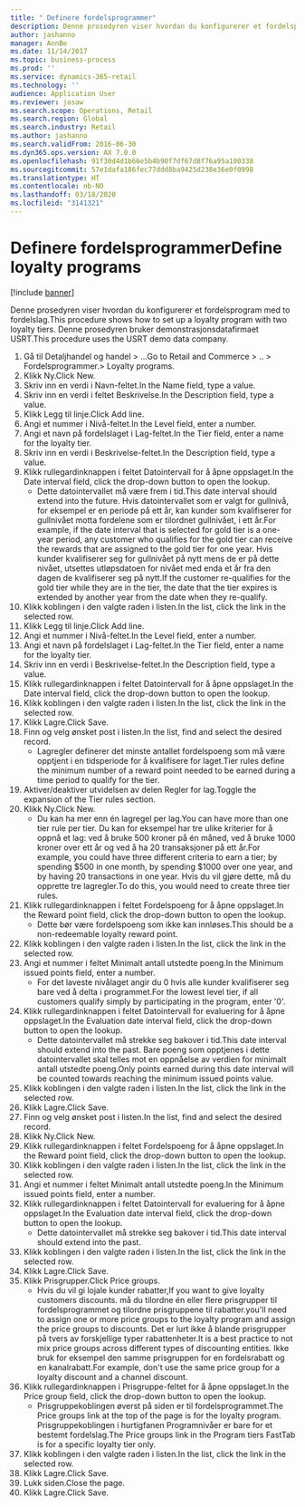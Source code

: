 ```yaml
---
title: " Definere fordelsprogrammer"
description: Denne prosedyren viser hvordan du konfigurerer et fordelsprogram med to fordelslag.
author: jashanno
manager: AnnBe
ms.date: 11/14/2017
ms.topic: business-process
ms.prod: ''
ms.service: dynamics-365-retail
ms.technology: ''
audience: Application User
ms.reviewer: josaw
ms.search.scope: Operations, Retail
ms.search.region: Global
ms.search.industry: Retail
ms.author: jashanno
ms.search.validFrom: 2016-06-30
ms.dyn365.ops.version: AX 7.0.0
ms.openlocfilehash: 91f30d4d1b66e5b4b90f7df67d8f76a95a100338
ms.sourcegitcommit: 57e1dafa186fec77ddd8ba9425d238e36e0f0998
ms.translationtype: HT
ms.contentlocale: nb-NO
ms.lasthandoff: 03/18/2020
ms.locfileid: "3141321"
---
```

# <a name="define-loyalty-programs"></a><span data-ttu-id="2c9ce-103"> Definere fordelsprogrammer</span><span class="sxs-lookup"><span data-stu-id="2c9ce-103">Define loyalty programs</span></span>

[!include [banner](../includes/banner.md)]

<span data-ttu-id="2c9ce-104">Denne prosedyren viser hvordan du konfigurerer et fordelsprogram med to fordelslag.</span><span class="sxs-lookup"><span data-stu-id="2c9ce-104">This procedure shows how to set up a loyalty program with two loyalty tiers.</span></span> <span data-ttu-id="2c9ce-105">Denne prosedyren bruker demonstrasjonsdatafirmaet USRT.</span><span class="sxs-lookup"><span data-stu-id="2c9ce-105">This procedure uses the USRT demo data company.</span></span>

1. <span data-ttu-id="2c9ce-106">Gå til Detaljhandel og handel > ...</span><span class="sxs-lookup"><span data-stu-id="2c9ce-106">Go to Retail and Commerce > ..</span></span> <span data-ttu-id="2c9ce-107">> Fordelsprogrammer.</span><span class="sxs-lookup"><span data-stu-id="2c9ce-107">> Loyalty programs.</span></span>
2. <span data-ttu-id="2c9ce-108">Klikk Ny.</span><span class="sxs-lookup"><span data-stu-id="2c9ce-108">Click New.</span></span>
3. <span data-ttu-id="2c9ce-109">Skriv inn en verdi i Navn-feltet.</span><span class="sxs-lookup"><span data-stu-id="2c9ce-109">In the Name field, type a value.</span></span>
4. <span data-ttu-id="2c9ce-110">Skriv inn en verdi i feltet Beskrivelse.</span><span class="sxs-lookup"><span data-stu-id="2c9ce-110">In the Description field, type a value.</span></span>
5. <span data-ttu-id="2c9ce-111">Klikk Legg til linje.</span><span class="sxs-lookup"><span data-stu-id="2c9ce-111">Click Add line.</span></span>
6. <span data-ttu-id="2c9ce-112">Angi et nummer i Nivå-feltet.</span><span class="sxs-lookup"><span data-stu-id="2c9ce-112">In the Level field, enter a number.</span></span>
7. <span data-ttu-id="2c9ce-113">Angi et navn på fordelslaget i Lag-feltet.</span><span class="sxs-lookup"><span data-stu-id="2c9ce-113">In the Tier field, enter a name for the loyalty tier.</span></span>
8. <span data-ttu-id="2c9ce-114">Skriv inn en verdi i Beskrivelse-feltet.</span><span class="sxs-lookup"><span data-stu-id="2c9ce-114">In the Description field, type a value.</span></span>
9. <span data-ttu-id="2c9ce-115">Klikk rullegardinknappen i feltet Datointervall for å åpne oppslaget.</span><span class="sxs-lookup"><span data-stu-id="2c9ce-115">In the Date interval field, click the drop-down button to open the lookup.</span></span>
    * <span data-ttu-id="2c9ce-116">Dette datointervallet må være frem i tid.</span><span class="sxs-lookup"><span data-stu-id="2c9ce-116">This date interval should extend into the future.</span></span> <span data-ttu-id="2c9ce-117">Hvis datointervallet som er valgt for gullnivå, for eksempel er en periode på ett år, kan kunder som kvalifiserer for gullnivået motta fordelene som er tilordnet gullnivået, i ett år.</span><span class="sxs-lookup"><span data-stu-id="2c9ce-117">For example, if the date interval that is selected for gold tier is a one-year period, any customer who qualifies for the gold tier can receive the rewards that are assigned to the gold tier for one year.</span></span> <span data-ttu-id="2c9ce-118">Hvis kunder kvalifiserer seg for gullnivået på nytt mens de er på dette nivået, utsettes utløpsdatoen for nivået med enda et år fra den dagen de kvalifiserer seg på nytt.</span><span class="sxs-lookup"><span data-stu-id="2c9ce-118">If the customer re-qualifies for the gold tier while they are in the tier, the date that the tier expires is extended by another year from the date when they re-qualify.</span></span>  
10. <span data-ttu-id="2c9ce-119">Klikk koblingen i den valgte raden i listen.</span><span class="sxs-lookup"><span data-stu-id="2c9ce-119">In the list, click the link in the selected row.</span></span>
11. <span data-ttu-id="2c9ce-120">Klikk Legg til linje.</span><span class="sxs-lookup"><span data-stu-id="2c9ce-120">Click Add line.</span></span>
12. <span data-ttu-id="2c9ce-121">Angi et nummer i Nivå-feltet.</span><span class="sxs-lookup"><span data-stu-id="2c9ce-121">In the Level field, enter a number.</span></span>
13. <span data-ttu-id="2c9ce-122">Angi et navn på fordelslaget i Lag-feltet.</span><span class="sxs-lookup"><span data-stu-id="2c9ce-122">In the Tier field, enter a name for the loyalty tier.</span></span>
14. <span data-ttu-id="2c9ce-123">Skriv inn en verdi i Beskrivelse-feltet.</span><span class="sxs-lookup"><span data-stu-id="2c9ce-123">In the Description field, type a value.</span></span>
15. <span data-ttu-id="2c9ce-124">Klikk rullegardinknappen i feltet Datointervall for å åpne oppslaget.</span><span class="sxs-lookup"><span data-stu-id="2c9ce-124">In the Date interval field, click the drop-down button to open the lookup.</span></span>
16. <span data-ttu-id="2c9ce-125">Klikk koblingen i den valgte raden i listen.</span><span class="sxs-lookup"><span data-stu-id="2c9ce-125">In the list, click the link in the selected row.</span></span>
17. <span data-ttu-id="2c9ce-126">Klikk Lagre.</span><span class="sxs-lookup"><span data-stu-id="2c9ce-126">Click Save.</span></span>
18. <span data-ttu-id="2c9ce-127">Finn og velg ønsket post i listen.</span><span class="sxs-lookup"><span data-stu-id="2c9ce-127">In the list, find and select the desired record.</span></span>
    * <span data-ttu-id="2c9ce-128">Lagregler definerer det minste antallet fordelspoeng som må være opptjent i en tidsperiode for å kvalifisere for laget.</span><span class="sxs-lookup"><span data-stu-id="2c9ce-128">Tier rules define the minimum number of a reward point needed to be earned during a time period to qualify for the tier.</span></span>  
19. <span data-ttu-id="2c9ce-129">Aktiver/deaktiver utvidelsen av delen Regler for lag.</span><span class="sxs-lookup"><span data-stu-id="2c9ce-129">Toggle the expansion of the Tier rules section.</span></span>
20. <span data-ttu-id="2c9ce-130">Klikk Ny.</span><span class="sxs-lookup"><span data-stu-id="2c9ce-130">Click New.</span></span>
    * <span data-ttu-id="2c9ce-131">Du kan ha mer enn én lagregel per lag.</span><span class="sxs-lookup"><span data-stu-id="2c9ce-131">You can have more than one tier rule per tier.</span></span> <span data-ttu-id="2c9ce-132">Du kan for eksempel har tre ulike kriterier for å oppnå et lag: ved å bruke 500 kroner på én måned, ved å bruke 1000 kroner over ett år og ved å ha 20 transaksjoner på ett år.</span><span class="sxs-lookup"><span data-stu-id="2c9ce-132">For example, you could have three different criteria to earn a tier; by spending $500 in one month, by spending $1000 over one year, and by having 20 transactions in one year.</span></span> <span data-ttu-id="2c9ce-133">Hvis du vil gjøre dette, må du opprette tre lagregler.</span><span class="sxs-lookup"><span data-stu-id="2c9ce-133">To do this, you would need to create three tier rules.</span></span>  
21. <span data-ttu-id="2c9ce-134">Klikk rullegardinknappen i feltet Fordelspoeng for å åpne oppslaget.</span><span class="sxs-lookup"><span data-stu-id="2c9ce-134">In the Reward point field, click the drop-down button to open the lookup.</span></span>
    * <span data-ttu-id="2c9ce-135">Dette bør være fordelspoeng som ikke kan innløses.</span><span class="sxs-lookup"><span data-stu-id="2c9ce-135">This should be a non-redeemable loyalty reward point.</span></span>  
22. <span data-ttu-id="2c9ce-136">Klikk koblingen i den valgte raden i listen.</span><span class="sxs-lookup"><span data-stu-id="2c9ce-136">In the list, click the link in the selected row.</span></span>
23. <span data-ttu-id="2c9ce-137">Angi et nummer i feltet Minimalt antall utstedte poeng.</span><span class="sxs-lookup"><span data-stu-id="2c9ce-137">In the Minimum issued points field, enter a number.</span></span>
    * <span data-ttu-id="2c9ce-138">For det laveste nivålaget angir du 0 hvis alle kunder kvalifiserer seg bare ved å delta i programmet.</span><span class="sxs-lookup"><span data-stu-id="2c9ce-138">For the lowest level tier, if all customers qualify simply by participating in the program, enter '0'.</span></span>  
24. <span data-ttu-id="2c9ce-139">Klikk rullegardinknappen i feltet Datointervall for evaluering for å åpne oppslaget.</span><span class="sxs-lookup"><span data-stu-id="2c9ce-139">In the Evaluation date interval field, click the drop-down button to open the lookup.</span></span>
    * <span data-ttu-id="2c9ce-140">Dette datointervallet må strekke seg bakover i tid.</span><span class="sxs-lookup"><span data-stu-id="2c9ce-140">This date interval should extend into the past.</span></span> <span data-ttu-id="2c9ce-141">Bare poeng som opptjenes i dette datointervallet skal telles mot en oppnåelse av verdien for minimalt antall utstedte poeng.</span><span class="sxs-lookup"><span data-stu-id="2c9ce-141">Only points earned during this date interval will be counted towards reaching the minimum issued points value.</span></span>  
25. <span data-ttu-id="2c9ce-142">Klikk koblingen i den valgte raden i listen.</span><span class="sxs-lookup"><span data-stu-id="2c9ce-142">In the list, click the link in the selected row.</span></span>
26. <span data-ttu-id="2c9ce-143">Klikk Lagre.</span><span class="sxs-lookup"><span data-stu-id="2c9ce-143">Click Save.</span></span>
27. <span data-ttu-id="2c9ce-144">Finn og velg ønsket post i listen.</span><span class="sxs-lookup"><span data-stu-id="2c9ce-144">In the list, find and select the desired record.</span></span>
28. <span data-ttu-id="2c9ce-145">Klikk Ny.</span><span class="sxs-lookup"><span data-stu-id="2c9ce-145">Click New.</span></span>
29. <span data-ttu-id="2c9ce-146">Klikk rullegardinknappen i feltet Fordelspoeng for å åpne oppslaget.</span><span class="sxs-lookup"><span data-stu-id="2c9ce-146">In the Reward point field, click the drop-down button to open the lookup.</span></span>
30. <span data-ttu-id="2c9ce-147">Klikk koblingen i den valgte raden i listen.</span><span class="sxs-lookup"><span data-stu-id="2c9ce-147">In the list, click the link in the selected row.</span></span>
31. <span data-ttu-id="2c9ce-148">Angi et nummer i feltet Minimalt antall utstedte poeng.</span><span class="sxs-lookup"><span data-stu-id="2c9ce-148">In the Minimum issued points field, enter a number.</span></span>
32. <span data-ttu-id="2c9ce-149">Klikk rullegardinknappen i feltet Datointervall for evaluering for å åpne oppslaget.</span><span class="sxs-lookup"><span data-stu-id="2c9ce-149">In the Evaluation date interval field, click the drop-down button to open the lookup.</span></span>
    * <span data-ttu-id="2c9ce-150">Dette datointervallet må strekke seg bakover i tid.</span><span class="sxs-lookup"><span data-stu-id="2c9ce-150">This date interval should extend into the past.</span></span>  
33. <span data-ttu-id="2c9ce-151">Klikk koblingen i den valgte raden i listen.</span><span class="sxs-lookup"><span data-stu-id="2c9ce-151">In the list, click the link in the selected row.</span></span>
34. <span data-ttu-id="2c9ce-152">Klikk Lagre.</span><span class="sxs-lookup"><span data-stu-id="2c9ce-152">Click Save.</span></span>
35. <span data-ttu-id="2c9ce-153">Klikk Prisgrupper.</span><span class="sxs-lookup"><span data-stu-id="2c9ce-153">Click Price groups.</span></span>
    * <span data-ttu-id="2c9ce-154">Hvis du vil gi lojale kunder rabatter,</span><span class="sxs-lookup"><span data-stu-id="2c9ce-154">If you want to give loyalty customers discounts.</span></span> <span data-ttu-id="2c9ce-155">må du tilordne én eller flere prisgrupper til fordelsprogrammet og tilordne prisgruppene til rabatter.</span><span class="sxs-lookup"><span data-stu-id="2c9ce-155">you'll need to assign one or more price groups to the loyalty program and assign the price groups to discounts.</span></span> <span data-ttu-id="2c9ce-156">Det er lurt ikke å blande prisgrupper på tvers av forskjellige typer rabattenheter.</span><span class="sxs-lookup"><span data-stu-id="2c9ce-156">It is a best practice to not mix price groups across different types of discounting entities.</span></span>  <span data-ttu-id="2c9ce-157">Ikke bruk for eksempel den samme prisgruppen for en fordelsrabatt og en kanalrabatt.</span><span class="sxs-lookup"><span data-stu-id="2c9ce-157">For example, don't use the same price group for a loyalty discount and a channel discount.</span></span>  
36. <span data-ttu-id="2c9ce-158">Klikk rullegardinknappen i Prisgruppe-feltet for å åpne oppslaget.</span><span class="sxs-lookup"><span data-stu-id="2c9ce-158">In the Price group field, click the drop-down button to open the lookup.</span></span>
    * <span data-ttu-id="2c9ce-159">Prisgruppekoblingen øverst på siden er til fordelsprogrammet.</span><span class="sxs-lookup"><span data-stu-id="2c9ce-159">The Price groups link at the top of the page is for the loyalty program.</span></span> <span data-ttu-id="2c9ce-160">Prisgruppekoblingen i hurtigfanen Programnivåer er bare for et bestemt fordelslag.</span><span class="sxs-lookup"><span data-stu-id="2c9ce-160">The Price groups link in the Program tiers FastTab is for a specific loyalty tier only.</span></span>  
37. <span data-ttu-id="2c9ce-161">Klikk koblingen i den valgte raden i listen.</span><span class="sxs-lookup"><span data-stu-id="2c9ce-161">In the list, click the link in the selected row.</span></span>
38. <span data-ttu-id="2c9ce-162">Klikk Lagre.</span><span class="sxs-lookup"><span data-stu-id="2c9ce-162">Click Save.</span></span>
39. <span data-ttu-id="2c9ce-163">Lukk siden.</span><span class="sxs-lookup"><span data-stu-id="2c9ce-163">Close the page.</span></span>
40. <span data-ttu-id="2c9ce-164">Klikk Lagre.</span><span class="sxs-lookup"><span data-stu-id="2c9ce-164">Click Save.</span></span>

